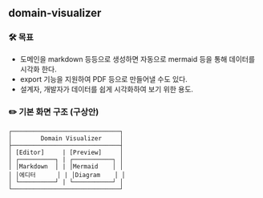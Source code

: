 ## domain-visualizer

### 🛠️ 목표

- 도메인을 markdown 등등으로 생성하면 자동으로 mermaid 등을 통해 데이터를 시각화 한다.
- export 기능을 지원하여 PDF 등으로 만들어낼 수도 있다.
- 설계자, 개발자가 데이터를 쉽게 시각화하여 보기 위한 용도.

### ✏️ 기본 화면 구조 (구상안)

```
┌──────────────────────────────┐
│        Domain Visualizer     │
├──────────────────────────────┤
│ [Editor]     | [Preview]     │
│ ┌──────────┐ | ┌───────────┐ │
│ │Markdown  │ | │Mermaid    │ │
│ │에디터      │ | │Diagram    │ │
│ └──────────┘ | └───────────┘ │
└──────────────────────────────┘
```
